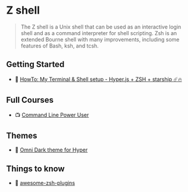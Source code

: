 # Z shell

> The Z shell is a Unix shell that can be used as an interactive login shell and as a command interpreter for shell scripting. Zsh is an extended Bourne shell with many improvements, including some features of Bash, ksh, and tcsh.

## Getting Started

- 📖 [HowTo: My Terminal & Shell setup - Hyper.js + ZSH + starship ☄️🔥](https://tjay.dev/howto-my-terminal-shell-setup-hyper-js-zsh-starship/)

## Full Courses

- 📺 [Command Line Power User](https://commandlinepoweruser.com/)

## Themes

- 🎨 [Omni Dark theme for Hyper](https://github.com/getomni/hyper)

## Things to know

- 📖 [awesome-zsh-plugins](https://github.com/unixorn/awesome-zsh-plugins#themes)
